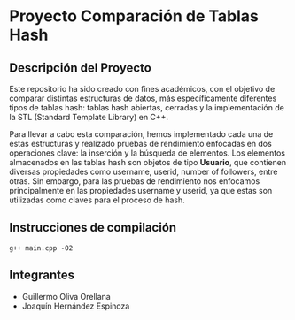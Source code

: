 # Proyecto Comparación de Tablas Hash
## Descripción del Proyecto
Este repositorio ha sido creado con fines académicos, con el objetivo de comparar distintas estructuras de datos, más específicamente diferentes tipos de tablas hash: tablas hash abiertas, cerradas y la implementación de la STL (Standard Template Library) en C++.

Para llevar a cabo esta comparación, hemos implementado cada una de estas estructuras y realizado pruebas de rendimiento enfocadas en dos operaciones clave: la inserción y la búsqueda de elementos. Los elementos almacenados en las tablas hash son objetos de tipo **Usuario**, que contienen diversas propiedades como username, userid, number of followers, entre otras. Sin embargo, para las pruebas de rendimiento nos enfocamos principalmente en las propiedades username y userid, ya que estas son utilizadas como claves para el proceso de hash.

## Instrucciones de compilación
```
g++ main.cpp -O2
```
## Integrantes
- Guillermo Oliva Orellana
- Joaquín Hernández Espinoza
